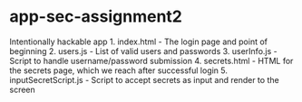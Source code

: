 # app-sec-assignment2
Intentionally hackable app
	1. index.html - The login page and point of beginning
	2. users.js - List of valid users and passwords
	3. userInfo.js - Script to handle username/password submission
	4. secrets.html - HTML for the secrets page, which we reach after successful login
	5. inputSecretScript.js - Script to accept secrets as input and render to the screen
